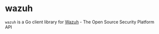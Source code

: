 # wazuh
`wazuh` is a Go client library for [Wazuh](https://wazuh.com) - The Open Source Security Platform API
